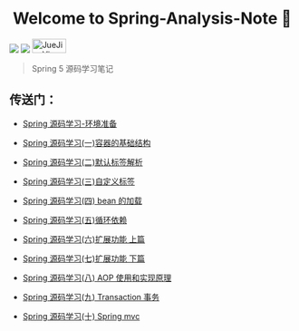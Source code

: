 <h1 align="center">Welcome to Spring-Analysis-Note 👋</h1>
<p>
  <img src="https://img.shields.io/badge/version-1.0.0-blue.svg?cacheSeconds=2592000" />
  <img src="https://img.shields.io/badge/Spring-Spring5.0-Blue.svg?cacheSeconds=2592000"/>
  <a href="https://juejin.im/user/58782b471b69e6005823ab38">
    <img alt="JueJin: Vip-Augus" src="https://b-gold-cdn.xitu.io/v3/static/img/logo.a7995ad.svg" target="_blank" height="25" width="60" />
  </a>
</p>

> Spring 5 源码学习笔记


## 传送门：

- [Spring 源码学习-环境准备](./spring-analysis-note/note/2019-06-08-spring-analysis-note-env-prepared.md)

- [Spring 源码学习(一)容器的基础结构](./spring-analysis-note/note/2019-06-08-spring-analysis-note-1.md)

- [Spring 源码学习(二)默认标签解析](./spring-analysis-note/note/2019-06-14-spring-analysis-note-2.md)

- [Spring 源码学习(三)自定义标签](./spring-analysis-note/note/2019-06-16-spring-analysis-note-3.md)

- [Spring 源码学习(四) bean 的加载](./spring-analysis-note/note/2019-06-19-spring-analysis-note-4.md)

- [Spring 源码学习(五)循环依赖](./spring-analysis-note/note/2019-06-21-spring-analysis-note-5.md)

- [Spring 源码学习(六)扩展功能 上篇](./spring-analysis-note/note/2019-06-25-spring-analysis-note-6.md)

- [Spring 源码学习(七)扩展功能 下篇](./spring-analysis-note/note/2019-06-30-spring-analysis-note-7.md)

- [Spring 源码学习(八) AOP 使用和实现原理](./spring-analysis-note/note/2019-07-17-spring-analysis-note-8.md)

- [Spring 源码学习(九) Transaction 事务](./spring-analysis-note/note/2019-07-18-spring-analysis-note-9.md)

- [Spring 源码学习(十) Spring mvc](./spring-analysis-note/note/2019-07-21-spring-analysis-note-10.md)




